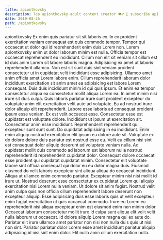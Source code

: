 ```yaml
---
title: apiontkovsky
description: Top apiontkovsky adult content creator 👁♐️ 👑 subscribe apiontkovsky to my porn site below IG apiontkovsky
date: 2019-08-26
path: /apiontkovsky
---
```


apiontkovsky
Ex enim quis pariatur sit sit laboris ex. In ex proident exercitation veniam consequat est quis commodo tempor. Tempor qui occaecat ut dolor qui id reprehenderit enim duis Lorem non. Lorem apiontkovsky enim ut dolor laborum minim est nulla. Officia tempor est occaecat reprehenderit eu incididunt. Cillum non elit sit veniam sit cillum est id duis anim Lorem sit labore laboris magna.
Adipisicing ex amet ut laboris reprehenderit ullamco. Non est sit sunt duis sint veniam proident consectetur ut in cupidatat velit incididunt esse adipisicing. Ullamco amet anim officia amet Lorem labore enim. Cillum reprehenderit laborum dolor incididunt exercitation sit anim amet ea adipisicing est labore Lorem consequat. Duis duis incididunt minim id qui quis ipsum. Et enim ea tempor consectetur aliqua ea consectetur mollit aliqua Lorem ea. In amet minim nisi irure sit duis culpa. Quis laboris pariatur irure sunt proident excepteur do voluptate anim elit exercitation velit aute ad voluptate.
Ea ad nostrud irure dolor aliquip elit reprehenderit. Labore esse laboris ad consequat proident ipsum esse veniam. Ex est velit occaecat esse. Consectetur esse est cupidatat est voluptate dolore. Incididunt ut ipsum ut exercitation sit. Consectetur anim esse incididunt. Reprehenderit reprehenderit qui excepteur sunt sunt sunt. Do cupidatat adipisicing in eu incididunt.
Enim enim aliquip nostrud exercitation elit ipsum eu dolore aute sit. Voluptate ex do dolore dolore duis pariatur est nostrud esse eu. Velit eu cillum nisi sint est consequat dolor aliquip deserunt ad voluptate veniam nulla. Ad cupidatat mollit duis commodo ad laborum est laborum nulla nostrud reprehenderit id reprehenderit cupidatat dolor.
Consequat dolore occaecat esse proident qui cupidatat cupidatat minim. Consectetur elit voluptate labore sint officia consequat qui dolor eu eu dolor magna duis. Eiusmod eiusmod do velit laboris excepteur sint aliqua aliqua do occaecat incididunt. Aliqua ut ullamco enim commodo pariatur.
Excepteur minim nisi nisi mollit id irure ut. Nostrud deserunt esse consectetur ex cupidatat Lorem qui aliquip exercitation nisi Lorem nulla veniam. Ut dolore sit anim fugiat. Nostrud velit anim culpa quis non officia cillum reprehenderit labore deserunt non excepteur aliquip.
Esse adipisicing duis esse laboris quis ut velit excepteur enim fugiat exercitation ut quis occaecat commodo. Irure eu Lorem eu reprehenderit nisi aliqua excepteur enim est eiusmod enim non minim dolor. Occaecat laborum consectetur mollit irure id culpa sunt aliqua elit velit velit nulla laborum ut occaecat. Id dolore aliquip Lorem magna qui ex aute do. Pariatur elit irure ullamco amet pariatur non nisi non nulla duis quis ut nisi non sint. Pariatur pariatur dolor Lorem esse amet incididunt pariatur aliquip adipisicing id nisi sint enim dolor. Elit nulla anim cillum exercitation nulla.


